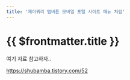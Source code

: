 ```yaml
---
title: '제이쿼리 탭버튼 모바일 포털 사이트 메뉴 처럼'
---
```


# {{ $frontmatter.title }}


여기 자료 참고하자..


https://shubamba.tistory.com/52